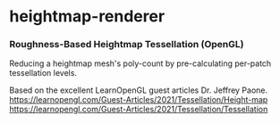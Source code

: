 # heightmap-renderer

### Roughness-Based Heightmap Tessellation (OpenGL)

Reducing a heightmap mesh's poly-count by pre-calculating per-patch tessellation levels.

Based on the excellent LearnOpenGL guest articles Dr. Jeffrey Paone. <br>
https://learnopengl.com/Guest-Articles/2021/Tessellation/Height-map <br>
https://learnopengl.com/Guest-Articles/2021/Tessellation/Tessellation
